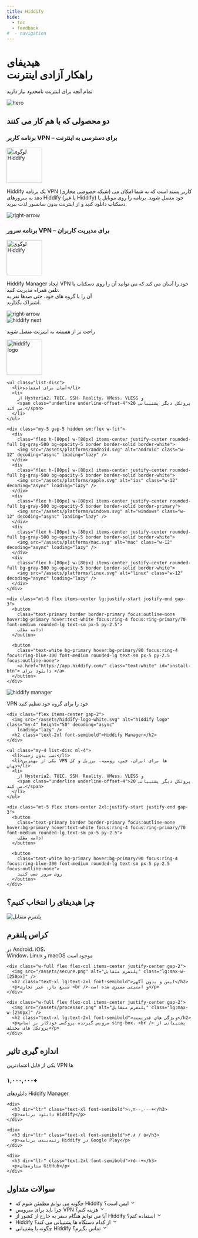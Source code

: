```yaml
---
title: Hiddify
hide:
  - toc
  - feedback
#  - navigation
---
```

<style>@media screen and (min-width: 76.1875em) {.md-sidebar{display:none;}}</style>
<div class="relative pb-24 mb-80 md:pb-36 lg:pb-52">
  <div class="absolute z-10  flex flex-col gap-5">
    <h1 class="text-3xl font-semibold md:text-5xl lg:text-7xl">
      هیدیفای
      <br>
      راهکار آزادی اینترنت
    </h1>
    <p class="text-lg text-secondary md:text-2xl">
      تمام آنچه برای اینترنت نامحدود نیاز دارید
    </p>
  </div>

  <img alt="hero" src="/assets/globe-fa.png"
    class="absolute -bottom-[350px] lg:-bottom-[400px] -left-24 lg:-left-56 z-0 min-w-[400px] w-1/4 md:w-[500px] lg:w-[750px] 2xl:w-[850px]" />
</div>

<section class="relative mb-40 flex flex-col gap-10">
  <h2 class="text-center text-lg font-semibold text-secondary md:text-2xl">
    دو محصولی که با هم کار می کنند
  </h2>

  <div class="w-full flex items-center justify-center">
    <div class="max-w-[1120px] flex flex-col lg:flex-row">
      <div
        class="w-full px-5 md:px-20 py-7 md:py-10 flex flex-col justify-between items-center gap-5 md:gap-10 border-2 border-solid border-white bg-white bg-opacity-25 rounded-tr-[30px] md:rounded-tr-[100px] rounded-tl-[30px] md:rounded-tl-[100px] lg:rounded-tl-none lg:rounded-br-[100px]">
        <h3 class="text-center text-secondary text-base font-normal hidden md:block">
          برنامه کاربر VPN – برای دسترسی به اینترنت
        </h3>
        <div class="h-20 md:h-24 flex items-center justify-center">
          <img src="/assets/hiddify-logo.png" alt="لوگوی Hiddify" height="96" />
        </div>
        <p class="text-start text-secondary text-base font-normal">
          Hiddify یک برنامه VPN (شبکه خصوصی مجازی) کاربر پسند است که به شما امکان می دهد به سرورهای Hiddify (یا
          غیر
          Hiddify) خود متصل شوید. برنامه را روی موبایل یا دسکتاپ دانلود کنید و از اینترنت بدون سانسور لذت ببرید.
        </p>
        <div class="w-full h-fit flex items-end justify-end">
          <div class="h-fit w-fit hover:bg-white rounded-md cursor-pointer">
            <img src="/assets/arrow-right.svg" alt="right-arrow" class="w-6 rotate-180" decoding="async"
              loading="lazy" />
          </div>
        </div>
      </div>
      <div
        class="w-full px-5 md:px-20 py-7 md:py-10 flex flex-col justify-between items-center gap-5 md:gap-10 lg:border-r-0 border-t-0 border-x-2 border-b-2 lg:border-y-2 lg:border-l-2 border-solid border-white bg-white bg-opacity-25 rounded-bl-[30px] md:rounded-bl-[100px] rounded-br-[30px] md:rounded-br-[100px] lg:rounded-br-none lg:rounded-tl-[100px]">
        <h3 class="text-center text-secondary text-base font-normal hidden md:block">
          برنامه سرور VPN – برای مدیریت کاربران
        </h3>
        <div class="h-20 md:h-24 flex items-center justify-center">
          <img src="/assets/hiddify-manager-logo.svg" alt="لوگوی Hiddify" height="96" decoding="async"
            loading="lazy" />
        </div>
        <p class="text-start text-secondary text-base font-normal">
          Hiddify Manager ایجاد VPN خود را آسان می کند که می توانید آن را روی دسکتاپ یا تلفن همراه مدیریت کنید.
          <br class="hidden md:block" />آن
          را
          با گروه های خود، حتی صدها نفر به <br class="hidden md:block" />اشتراک بگذارید.
        </p>
        <div class="w-full h-fit flex items-end justify-end">
          <div class="h-fit w-fit hover:bg-white rounded-md cursor-pointer">
            <img src="/assets/arrow-right.svg" alt="right-arrow" class="w-6 rotate-180" decoding="async"
              loading="lazy" />
          </div>
        </div>
      </div>
    </div>
  </div>
</section>

<section class="mb-40 flex lg:items-center px-5 md:px-20 text-secondary flex-col lg:flex-row">
  <div class="flex items-center justify-center lg:items-start lg:justify-start">
    <img src="/assets/hiddify-next-mobile.svg" alt="hiddify next" class="w-[400px]" decoding="async"
      loading="lazy" />
  </div>

  <div class="lg:w-1/2 w-full">
    <p>راحت تر از همیشه به اینترنت متصل شوید</p>
    <img src="/assets/hiddify-logo.png" alt="hiddify logo" height="96" class="my-4" />

    <ul class="list-disc">
      <li>آسان برای استفاده</li>
      <li>
        از Hysteria2، TUIC، SSH، Reality، VMess، VLESS و
        <span class="underline underline-offset-4">20 پروتکل دیگر پشتیبانی می کند.</span>
      </li>
    </ul>

    <div class="my-5 gap-5 hidden sm:flex w-fit">
      <div
        class="flex h-[80px] w-[80px] items-center justify-center rounded-full bg-gray-500 bg-opacity-5 border border-solid border-white">
        <img src="/assets/platforms/android.svg" alt="android" class="w-12" decoding="async" loading="lazy" />
      </div>
      <div
        class="flex h-[80px] w-[80px] items-center justify-center rounded-full bg-gray-500 bg-opacity-5 border border-solid border-white">
        <img src="/assets/platforms/apple.svg" alt="ios" class="w-12" decoding="async" loading="lazy" />
      </div>
      <div
        class="flex h-[80px] w-[80px] items-center justify-center rounded-full bg-gray-500 bg-opacity-5 border border-solid border-primary">
        <img src="/assets/platforms/windows.svg" alt="windows" class="w-12" decoding="async" loading="lazy" />
      </div>
      <div
        class="flex h-[80px] w-[80px] items-center justify-center rounded-full bg-gray-500 bg-opacity-5 border border-solid border-white">
        <img src="/assets/platforms/mac.svg" alt="mac" class="w-12" decoding="async" loading="lazy" />
      </div>
      <div
        class="flex h-[80px] w-[80px] items-center justify-center rounded-full bg-gray-500 bg-opacity-5 border border-solid border-white">
        <img src="/assets/platforms/linux.svg" alt="linux" class="w-12" decoding="async" loading="lazy" />
      </div>
    </div>

    <div class="mt-5 flex items-center lg:justify-start justify-end gap-3">
      <button
        class="text-primary border border-primary focus:outline-none hover:bg-primary hover:text-white focus:ring-4 focus:ring-primary/70 font-medium rounded-lg text-sm px-5 py-2.5">
        ادامه مطلب
      </button>

      <button
        class="text-white bg-primary hover:bg-primary/90 focus:ring-4 focus:ring-blue-300 font-medium rounded-lg text-sm px-5 py-2.5 focus:outline-none">
        <a href="https://app.hiddify.com/" class="text-white" id="install-btn"> دانلود برای </a>
      </button>
    </div>
  </div>
</section>

<section class="my-30 flex 3xl:items-center gap-7  text-secondar">
  <img src="/assets/hiddify-manager.png" alt="hiddify manager" class="lg:w-1/2">
  <div class="lg:w-1/2">
    <p>VPN خود را برای گروه خود تنظیم کنید</p>

    <div class="flex items-center gap-2">
      <img src="/assets/hiddify-logo-white.svg" alt="hiddify logo" class="my-4" height="50" decoding="async"
        loading="lazy" />
      <h2 class="text-2xl font-semibold">Hiddify Manager</h2>
    </div>

    <ul class="my-4 list-disc ml-4">
      <li>نصب بدون زحمت</li>
      <li>یکی از بهترین VPN ها برای ایران، چین، روسیه، برزیل و کل جهان</li>
      <li>
        از Hysteria2، TUIC، SSH، Reality، VMess، VLESS و
        <span class="underline underline-offset-4">20 پروتکل دیگر پشتیبانی می کند.</span>
      </li>
    </ul>

    <div class="mt-5 flex items-center 2xl:justify-start justify-end gap-3">
      <button
        class="text-primary border border-primary focus:outline-none hover:bg-primary hover:text-white focus:ring-4 focus:ring-primary/70 font-medium rounded-lg text-sm px-5 py-2.5">
        ادامه مطلب
      </button>

      <button
        class="text-white bg-primary hover:bg-primary/90 focus:ring-4 focus:ring-blue-300 font-medium rounded-lg text-sm px-5 py-2.5 focus:outline-none">
        روی سرور نصب کنید
      </button>
    </div>
  </div>
</section>

<section class="w-full flex flex-col gap-16 justify-center items-center my-40 text-center text-secondary">

  <h2 class="text-center text-2xl font-semibold">چرا هیدیفای را انتخاب کنیم؟</h2>
  <div class="w-full grid grid-cols-1 lg:grid-cols-3 gap-10">
    <div class="w-full flex flex-col items-center justify-center gap-2">
      <img src="/assets/cross-platform.png" alt="پلتفرم متقابل" class="lg:max-w-[250px]" />
      <h2 class="text-xl lg:text-2xl font-semibold">کراس پلتفرم</h2>
      <p>در Android، iOS،<br /> Window، Linux و macOS موجود است</p>
    </div>

    <div class="w-full flex flex-col items-center justify-center gap-2">
      <img src="/assets/secure.png" alt="پلتفرم متقابل" class="lg:max-w-[250px]" />
      <h2 class="text-xl lg:text-2xl font-semibold">ایمن و بدون آگهی</h2>
      <p>منبع باز، غیر تجاری <br /> و امنیتی ممیزی شده است</p>
    </div>

    <div class="w-full flex flex-col items-center justify-center gap-2">
      <img src="/assets/processor.png" alt="پلتفرم متقابل" class="lg:max-w-[250px]" />
      <h2 class="text-xl lg:text-2xl font-semibold">ویژگی های قدرتمند</h2>
      <p>سرویس گیرنده پروکسی خودکار بر اساس sing-box، <br /> پشتیبانی از پروتکل های مختلف</p>
    </div>
  </div>
</section>

<section class="flex flex-col gap-16 justify-center items-center my-40 py-20 text-center text-secondary">
  <div>
    <h2 class="text-center text-2xl font-semibold">اندازه گیری تاثیر</h2>
    <p class="mt-2">یکی از قابل اعتمادترین VPN ها</p>
  </div>

  <div class="mt-8 w-full grid grid-cols-1 md:grid-cols-2 lg:grid-cols-4 gap-10">
    <div>
      <h3 dir="ltr" class="text-xl font-semibold">۱,۰۰۰,۰۰۰+</h3>
      <p>دانلودهای Hiddify Manager</p>
    </div>

    <div>
      <h3 dir="ltr" class="text-xl font-semibold">۱,۲۰۰,۰۰۰+</h3>
      <p>دانلود برنامه Hiddify</p>
    </div>

    <div>
      <h3 dir="ltr" class="text-xl font-semibold">۴.۸ / ۵</h3>
      <p>رتبه‌بندی برنامه Hiddify در Google Play</p>
    </div>

    <div>
      <h3 dir="ltr" class="text-2xl font-semibold">۶۵۰۰+</h3>
      <p>ستاره‌های GitHub</p>
    </div>
  </div>
</section>

<section class="relative my-20 flex flex-col items-center justify-center gap-5 text-secondary">
  <h2 class="text-center text-3xl font-semibold">سوالات متداول</h2>
  <ul class="relative mt-1 w-full max-w-5xl list-none flex-col p-4">
    <li class="disclosure-item mt-4 cursor-pointer rounded-md bg-[#FFFFFF] p-5 text-secondary shadow-md">
      <div class="disclosure-title flex items-center justify-between">
        <span class="title-text text-xl text-gray-800">چگونه می توانم مطمئن شوم که Hiddify ایمن است؟</span>
        <svg class="icon" xmlns="http://www.w3.org/2000/svg" width="1em" height="1em" viewBox="0 0 24 24">
          <g fill="none" fill-rule="evenodd">
            <path
              d="M24 0v24H0V0zM12.593 23.258l-.011.002l-.071.035l-.02.004l-.014-.004l-.071-.035c-.01-.004-.019-.001-.024.005l-.004.01l-.017.428l.005.02l.01.013l.104.074l.015.004l.012-.004l.104-.074l.012-.016l.004-.017l-.017-.427c-.002-.01-.009-.017-.017-.018m.265-.113l-.013.002l-.185.093l-.01.01l-.003.011l.018.43l.005.012l.008.007l.201.093c.012.004.023 0 .029-.008l.004-.014l-.034-.614c-.003-.012-.01-.02-.02-.022m-.715.002a.023.023 0 0 0-.027.006l-.006.014l-.034.614c0 .012.007.02.017.024l.015-.002l.201-.093l.01-.008l.004-.011l.017-.43l-.003-.012l-.01-.01z" />
            <path fill="currentColor"
              d="M12.707 15.707a1 1 0 0 1-1.414 0L5.636 10.05A1 1 0 1 1 7.05 8.636l4.95 4.95l4.95-4.95a1 1 0 0 1 1.414 1.414z" />
          </g>
        </svg>
      </div>
      <div class="disclosure-content mt-3 text-lg text-gray-700 text-right" style="display: none">
        بله، Hiddify برای کار یکپارچه با سرویس های پخش محبوب طراحی شده است و اطمینان می دهد که می توانید بدون هیچ
        زحمتی به محتوای محدود منطقه دسترسی داشته باشید.
        از نمایش ها و فیلم های مورد علاقه خود در هر نقطه از جهان لذت ببرید
      </div>
    </li>
    <li class="disclosure-item mt-4 cursor-pointer rounded-md bg-[#FFFFFF] p-5 text-secondary shadow-md">
      <div class="disclosure-title flex items-center justify-between">
        <span class="title-text text-xl text-gray-800">چرا باید برای سرویس VPN هزینه کنم؟</span>
        <svg class="icon" xmlns="http://www.w3.org/2000/svg" width="1em" height="1em" viewBox="0 0 24 24">
          <g fill="none" fill-rule="evenodd">
            <path
              d="M24 0v24H0V0zM12.593 23.258l-.011.002l-.071.035l-.02.004l-.014-.004l-.071-.035c-.01-.004-.019-.001-.024.005l-.004.01l-.017.428l.005.02l.01.013l.104.074l.015.004l.012-.004l.104-.074l.012-.016l.004-.017l-.017-.427c-.002-.01-.009-.017-.017-.018m.265-.113l-.013.002l-.185.093l-.01.01l-.003.011l.018.43l.005.012l.008.007l.201.093c.012.004.023 0 .029-.008l.004-.014l-.034-.614c-.003-.012-.01-.02-.02-.022m-.715.002a.023.023 0 0 0-.027.006l-.006.014l-.034.614c0 .012.007.02.017.024l.015-.002l.201-.093l.01-.008l.004-.011l.017-.43l-.003-.012l-.01-.01z" />
            <path fill="currentColor"
              d="M12.707 15.707a1 1 0 0 1-1.414 0L5.636 10.05A1 1 0 1 1 7.05 8.636l4.95 4.95l4.95-4.95a1 1 0 0 1 1.414 1.414z" />
          </g>
        </svg>
      </div>
      <div class="disclosure-content mt-3 text-lg text-gray-700 text-right" style="display: none">
        حفظ حریم خصوصی شما برای ما در هیدیفای اولویت اصلی است. هیدیفای هیچگونه اطلاعات شخصی را جمع‌آوری یا ذخیره
        نمی‌کند، بنابراین مطمئن باشید که داده‌های شما به تنهایی شما تعلق دارد. هیچگونه اطلاعاتی به سرورهای هیدیفای
        منتقل نمی‌شود، به‌طوری‌که گفتگوهای شما کاملاً محرمانه باقی می‌ماند.
      </div>
    </li>
    <li class="disclosure-item mt-4 cursor-pointer rounded-md bg-[#FFFFFF] p-5 text-secondary shadow-md">
      <div class="disclosure-title flex items-center justify-between">
        <span class="title-text text-xl text-gray-800">آیا می توانم هنگام سفر به خارج از کشور از Hiddify استفاده
          کنم؟</span>
        <svg class="icon" xmlns="http://www.w3.org/2000/svg" width="1em" height="1em" viewBox="0 0 24 24">
          <g fill="none" fill-rule="evenodd">
            <path
              d="M24 0v24H0V0zM12.593 23.258l-.011.002l-.071.035l-.02.004l-.014-.004l-.071-.035c-.01-.004-.019-.001-.024.005l-.004.01l-.017.428l.005.02l.01.013l.104.074l.015.004l.012-.004l.104-.074l.012-.016l.004-.017l-.017-.427c-.002-.01-.009-.017-.017-.018m.265-.113l-.013.002l-.185.093l-.01.01l-.003.011l.018.43l.005.012l.008.007l.201.093c.012.004.023 0 .029-.008l.004-.014l-.034-.614c-.003-.012-.01-.02-.02-.022m-.715.002a.023.023 0 0 0-.027.006l-.006.014l-.034.614c0 .012.007.02.017.024l.015-.002l.201-.093l.01-.008l.004-.011l.017-.43l-.003-.012l-.01-.01z" />
            <path fill="currentColor"
              d="M12.707 15.707a1 1 0 0 1-1.414 0L5.636 10.05A1 1 0 1 1 7.05 8.636l4.95 4.95l4.95-4.95a1 1 0 0 1 1.414 1.414z" />
          </g>
        </svg>
      </div>
      <div class="disclosure-content mt-3 text-lg text-gray-700 text-right" style="display: none">
        بله، Hiddify برای کار یکپارچه با سرویس های پخش محبوب طراحی شده است و اطمینان می دهد که می توانید بدون هیچ
        زحمتی به محتوای محدود منطقه دسترسی داشته باشید. از نمایش ها و فیلم های مورد علاقه خود در هر نقطه از جهان
        لذت
        ببرید
      </div>
    </li>
    <li class="disclosure-item mt-4 cursor-pointer rounded-md bg-[#FFFFFF] p-5 text-secondary shadow-md">
      <div class="disclosure-title flex items-center justify-between">
        <span class="title-text text-xl text-gray-800">Hiddify از کدام دستگاه ها پشتیبانی می کند؟</span>
        <svg class="icon" xmlns="http://www.w3.org/2000/svg" width="1em" height="1em" viewBox="0 0 24 24">
          <g fill="none" fill-rule="evenodd">
            <path
              d="M24 0v24H0V0zM12.593 23.258l-.011.002l-.071.035l-.02.004l-.014-.004l-.071-.035c-.01-.004-.019-.001-.024.005l-.004.01l-.017.428l.005.02l.01.013l.104.074l.015.004l.012-.004l.104-.074l.012-.016l.004-.017l-.017-.427c-.002-.01-.009-.017-.017-.018m.265-.113l-.013.002l-.185.093l-.01.01l-.003.011l.018.43l.005.012l.008.007l.201.093c.012.004.023 0 .029-.008l.004-.014l-.034-.614c-.003-.012-.01-.02-.02-.022m-.715.002a.023.023 0 0 0-.027.006l-.006.014l-.034.614c0 .012.007.02.017.024l.015-.002l.201-.093l.01-.008l.004-.011l.017-.43l-.003-.012l-.01-.01z" />
            <path fill="currentColor"
              d="M12.707 15.707a1 1 0 0 1-1.414 0L5.636 10.05A1 1 0 1 1 7.05 8.636l4.95 4.95l4.95-4.95a1 1 0 0 1 1.414 1.414z" />
          </g>
        </svg>
      </div>
      <div class="disclosure-content mt-3 text-lg text-gray-700 text-right" style="display: none">
        بله، Hiddify برای کار یکپارچه با سرویس های پخش محبوب طراحی شده است و اطمینان می دهد که می توانید بدون هیچ
        زحمتی به محتوای محدود منطقه دسترسی داشته باشید. از نمایش ها و فیلم های مورد علاقه خود در هر نقطه از جهان
        لذت
        ببرید
      </div>
    </li>
    <li class="disclosure-item mt-4 cursor-pointer rounded-md bg-[#FFFFFF] p-5 text-secondary shadow-md">
      <div class="disclosure-title flex items-center justify-between">
        <span class="title-text text-xl text-gray-800">چگونه با پشتیبانی Hiddify تماس بگیرم؟</span>
        <svg class="icon" xmlns="http://www.w3.org/2000/svg" width="1em" height="1em" viewBox="0 0 24 24">
          <g fill="none" fill-rule="evenodd">
            <path
              d="M24 0v24H0V0zM12.593 23.258l-.011.002l-.071.035l-.02.004l-.014-.004l-.071-.035c-.01-.004-.019-.001-.024.005l-.004.01l-.017.428l.005.02l.01.013l.104.074l.015.004l.012-.004l.104-.074l.012-.016l.004-.017l-.017-.427c-.002-.01-.009-.017-.017-.018m.265-.113l-.013.002l-.185.093l-.01.01l-.003.011l.018.43l.005.012l.008.007l.201.093c.012.004.023 0 .029-.008l.004-.014l-.034-.614c-.003-.012-.01-.02-.02-.022m-.715.002a.023.023 0 0 0-.027.006l-.006.014l-.034.614c0 .012.007.02.017.024l.015-.002l.201-.093l.01-.008l.004-.011l.017-.43l-.003-.012l-.01-.01z" />
            <path fill="currentColor"
              d="M12.707 15.707a1 1 0 0 1-1.414 0L5.636 10.05A1 1 0 1 1 7.05 8.636l4.95 4.95l4.95-4.95a1 1 0 0 1 1.414 1.414z" />
          </g>
        </svg>
      </div>
      <div class="disclosure-content mt-3 text-lg text-gray-700 text-right" style="display: none">
        بله، Hiddify برای کار یکپارچه با سرویس های پخش محبوب طراحی شده است و اطمینان می دهد که می توانید بدون هیچ
        زحمتی به محتوای محدود منطقه دسترسی داشته باشید. از نمایش ها و فیلم های مورد علاقه خود در هر نقطه از جهان
        لذت
        ببرید
      </div>
    </li>
  </ul>
</section>




  <script>

    const installButton = document.getElementById("install-btn");

    var os = "Unknown";
    if (window.navigator.userAgent.indexOf("Windows") != -1) os = "Windows";
    if (window.navigator.userAgent.indexOf("Mac") != -1) os = "Mac/iOS";
    if (window.navigator.userAgent.indexOf("X11") != -1) os = "UNIX";
    if (window.navigator.userAgent.indexOf("Linux") != -1) os = "Linux";

    installButton.innerText = "Download for " + os;
  </script>
